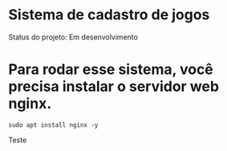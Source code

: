 <h1>Sistema de cadastro de jogos</h1>
 Status do projeto: Em desenvolvimento

 # Para rodar esse sistema, você precisa instalar o servidor web nginx.

 ```
sudo apt install nginx -y
```

Teste
